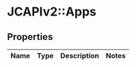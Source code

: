 # JCAPIv2::Apps

## Properties
Name | Type | Description | Notes
------------ | ------------- | ------------- | -------------

